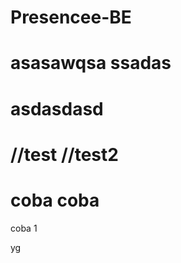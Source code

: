 # Presencee-BE

asasawqsa
ssadas
=======

asdasdasd
=======
//test
//test2
======
coba coba
=======
coba 1

yg 
